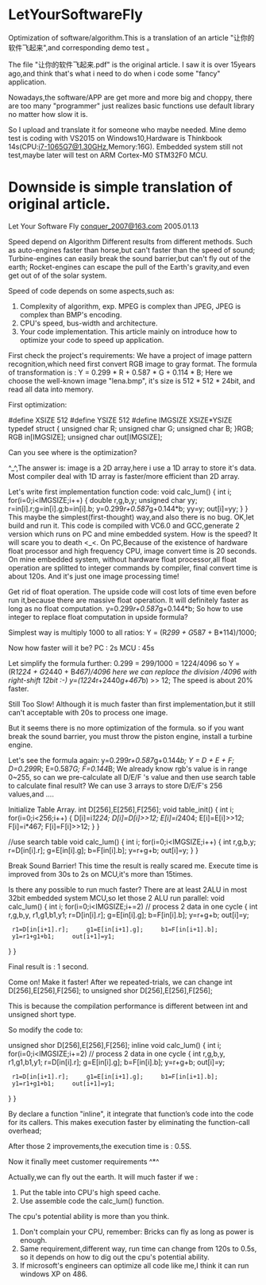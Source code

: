 # LetYourSoftwareFly
Optimization of software/algorithm.This is a translation of an article "让你的软件飞起来",and corresponding demo test 。

The file "让你的软件飞起来.pdf" is the original article. I saw it is over 15years ago,and think that's what i need to do when i code some "fancy" application.

Nowadays,the software/APP are get more and more big and choppy, there are too many "programmer" just realizes basic functions use default library no matter how slow it is.

So I upload and translate it for someone who maybe needed.
Mine demo test is coding with VS2015 on Windows10,Hardware is Thinkbook 14s(CPU:i7-1065G7@1.30GHz,Memory:16G).
Embedded system still not test,maybe later will test on ARM Cortex-M0 STM32F0 MCU.

Downside is simple translation of original article.
=======================================================================


Let Your Software Fly
conquer_2007@163.com
2005.01.13

Speed depend on Algorithm 
Different results from different methods. Such as auto-engines faster than horse,but can't faster than the speed of sound; Turbine-engines can easily break the sound barrier,but can't fly out of the earth; Rocket-engines can escape the pull of the Earth's gravity,and even get out of of the solar system.

Speed of code depends on some aspects,such as:
1. Complexity of algorithm, exp. MPEG is complex than JPEG, JPEG is complex than BMP's encoding.
2. CPU's speed, bus-width and architecture.
3. Your code implementation.
This article mainly on introduce how to optimize your code to speed up application.

First check the project's requirements:
We have a project of image pattern recognition,which need first convert RGB image to gray format. The formula of transformation is :
Y = 0.299 * R + 0.587 * G + 0.114 * B;
Here we choose the well-known image "lena.bmp", it's size is 512 * 512 * 24bit, and read all data into memory.

First optimization:

#define XSIZE 512
#define YSIZE 512
#define IMGSIZE XSIZE*YSIZE
typedef struct
{
 unsigned char R;
 unsigned char G;
 unsigned char B;
}RGB;
RGB in[IMGSIZE];
unsigned char out[IMGSIZE];

Can you see where is the optimization?

^_^,The answer is: image is a 2D array,here i use a 1D array to store it's data. Most compiler deal with 1D array is faster/more efficient than 2D array.

 Let's write first implementation function code:
 void calc_lum()
 {
    int i;
    for(i=0;i<IMGSIZE;i++)
    {
        double r,g,b,y;
        unsigned char yy;
        r=in[i].r;g=in[i].g;b=in[i].b;
        y=0.299*r+0.587*g+0.144*b;
        yy=y; out[i]=yy;
    }
 }
This maybe the simplest(first-thought) way,and also there is no bug. 
OK,let build and run it.
This code is compiled with VC6.0 and GCC,generate 2 version which runs on PC and mine embedded system.
How is the speed? It will scare you to death <_<.
On PC,Because of the existence of hardware float processor and high frequency CPU, image convert time is 20 seconds.
On mine embedded system, without hardware float processor,all float operation are splitted to integer commands by compiler, final convert time is about 120s.
And it's just one image processing time!

Get rid of float operation.
The upside code will cost lots of time even before run it,because there are massive float operation. It will definitely faster as long as no float computation.
y=0.299*r+0.587*g+0.144*b;
So how to use integer to replace float computation in upside formula?

Simplest way is multiply 1000 to all ratios:
Y = (R*299 + G*587 + B*114)/1000;

Now how faster will it be?
PC : 2s
MCU : 45s

Let simplify the formula further:
0.299 = 299/1000 = 1224/4096
so
Y = (R*1224 + G*2440 + B*467)/4096
here we can replace the division /4096 with right-shift 12bit :-)
y=(1224*r+2440*g+467*b) >> 12;
The speed is about 20% faster.

Still Too Slow!
Although it is much faster than first implementation,but it still can't acceptable with 20s to process one image.

But it seems there is no more optimization of the formula. so if you want break the sound barrier, you must throw the piston engine, install a turbine engine.

Let's see the formula again:
y=0.299*r+0.587*g+0.144*b;
Y = D + E + F;
D=0.299*R; E=0.587*G; F=0.144*B;
We already know rgb's value is in range 0~255, so can we pre-calculate all D/E/F 's value and then use search table to calculate final result?
We can use 3 arrays to store D/E/F's 256 values,and ....

Initialize Table Array.
int D[256],E[256],F[256];
void table_init()
{
  int i;
  for(i=0;i<256;i++)
  {
    D[i]=i*1224;  D[i]=D[i]>>12;
    E[i]=i*2404;  E[i]=E[i]>>12;
    F[i]=i*467;  F[i]=F[i]>>12;
  }
}

//use search table 
void calc_lum()
{
  int i;
  for(i=0;i<IMGSIZE;i++)
  {
     int r,g,b,y;
     r=D[in[i].r];
     g=E[in[i].g];
     b=F[in[i].b];
     y=r+g+b;
     out[i]=y;
  }
}

Break Sound Barrier!
This time the result is really scared me. Execute time is improved from 30s to 2s on MCU,it's more than 15times.

Is there any possible to run much faster?
There are at least 2ALU in most 32bit embedded system MCU,so let those 2 ALU run parallel:
void calc_lum()
{
  int i;
  for(i=0;i<IMGSIZE;i+=2)   // process 2 data in one cycle
  {
     int r,g,b,y,   r1,g1,b1,y1;
     r=D[in[i].r];     g=E[in[i].g];     b=F[in[i].b];
     y=r+g+b;     out[i]=y;
     
     r1=D[in[i+1].r];     g1=E[in[i+1].g];     b1=F[in[i+1].b];
     y1=r1+g1+b1;     out[i+1]=y1;
  }
}

Final result is : 1 second.

Come on! Make it faster!
After we repeated-trials, we can change
int D[256],E[256],F[256];
to
unsigned shor D[256],E[256],F[256];

This is because the compilation performance is different between int and unsigned short type.

So modify the code to:

unsigned shor D[256],E[256],F[256];
inline void calc_lum()
{
  int i;
  for(i=0;i<IMGSIZE;i+=2)   // process 2 data in one cycle
  {
     int r,g,b,y,   r1,g1,b1,y1;
     r=D[in[i].r];     g=E[in[i].g];     b=F[in[i].b];
     y=r+g+b;     out[i]=y;
     
     r1=D[in[i+1].r];     g1=E[in[i+1].g];     b1=F[in[i+1].b];
     y1=r1+g1+b1;     out[i+1]=y1;
  }
}

By declare a function "inline", it integrate that function’s code into the code for its callers. This makes execution faster by eliminating the function-call overhead; 

After those 2 improvements,the execution time is : 0.5S.

Now it finally meet customer requirements ^*^

Actually,we can fly out the earth.
It will much faster if we :
1. Put the table into CPU's high speed cache.
2. Use assemble code the calc_lum() function. 

The cpu's potential ability is more than you think.
1. Don't complain your CPU, remember: Bricks can fly as long as power is enough.
2. Same requirement,different way, run time can change from 120s to 0.5s, so it depends on how to dig out the cpu's potential ability.
3. If microsoft's engineers can optimize all code like me,I think it can run windows XP on 486.














